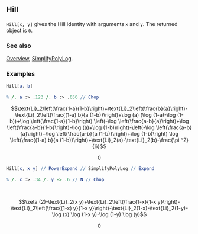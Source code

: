 ## Hill

`Hill[x, y]` gives the Hill identity with arguments `x` and `y`. The returned object is `0`.

### See also

[Overview](Extra/FeynCalc.md), [SimplifyPolyLog](SimplifyPolyLog.md).

### Examples

```mathematica
Hill[a, b] 
 
% /. a :> .123 /. b :> .656 // Chop
```

$$\text{Li}_2\left(\frac{1-a}{1-b}\right)+\text{Li}_2\left(\frac{b}{a}\right)-\text{Li}_2\left(\frac{(1-a) b}{a (1-b)}\right)+\log (a) (\log (1-a)-\log (1-b))+\log \left(\frac{1-a}{1-b}\right) \left(-\log \left(\frac{a-b}{a}\right)+\log \left(\frac{a-b}{1-b}\right)-\log (a)+\log (1-b)\right)-\left(-\log \left(\frac{a-b}{a}\right)+\log \left(\frac{a-b}{a (1-b)}\right)+\log (1-b)\right) \log \left(\frac{(1-a) b}{a (1-b)}\right)+\text{Li}_2(a)-\text{Li}_2(b)-\frac{\pi ^2}{6}$$

$$0$$

```mathematica
Hill[x, x y] // PowerExpand // SimplifyPolyLog // Expand 
 
% /. x :> .34 /. y -> .6 // N // Chop 
  
 

```

$$\zeta (2)-\text{Li}_2(x y)+\text{Li}_2\left(\frac{1-x}{1-x y}\right)-\text{Li}_2\left(\frac{(1-x) y}{1-x y}\right)-\text{Li}_2(1-x)-\text{Li}_2(1-y)-\log (x) \log (1-x y)-\log (1-y) \log (y)$$

$$0$$
